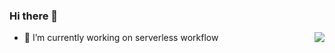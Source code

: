 ### Hi there 👋


<img align="right" src="https://github-readme-stats.vercel.app/api?username=xinydev&count_private=true&show_icons=true&theme=vue-dark" />


- 🔭 I’m currently working on serverless workflow





<!--
**xinydev/xinydev** is a ✨ _special_ ✨ repository because its `README.md` (this file) appears on your GitHub profile.

Here are some ideas to get you started:

- 🔭 I’m currently working on ...
- 🌱 I’m currently learning ...
- 👯 I’m looking to collaborate on ...
- 🤔 I’m looking for help with ...
- 💬 Ask me about ...
- 📫 How to reach me: ...
- 😄 Pronouns: ...
- ⚡ Fun fact: ...
-->
